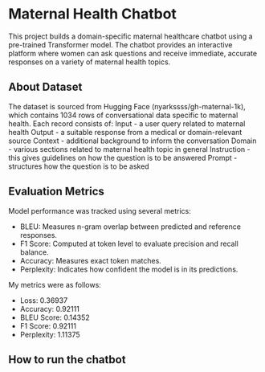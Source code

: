 # Maternal Health Chatbot
This project builds a domain-specific maternal healthcare chatbot using a pre-trained Transformer model. The chatbot provides an interactive platform where women can ask questions and receive immediate, accurate responses on a variety of maternal health topics.

## About Dataset
The dataset is sourced from Hugging Face (nyarkssss/gh-maternal-1k), which contains 1034 rows of conversational data specific to maternal health. 
Each record consists of:
Input - a user query related to maternal health
Output - a suitable response from a medical or domain-relevant source
Context - additional background to inform the conversation
Domain - various sections related to maternal health topic in general
Instruction - this gives guidelines on how the question is to be answered
Prompt - structures how the question is to be asked

## Evaluation Metrics
Model performance was tracked using several metrics:
- BLEU: Measures n-gram overlap between predicted and reference responses.
- F1 Score: Computed at token level to evaluate precision and recall balance.
- Accuracy: Measures exact token matches.
- Perplexity: Indicates how confident the model is in its predictions.

My metrics were as follows:
- Loss: 0.36937
- Accuracy: 0.92111
- BLEU Score: 0.14352
- F1 Score: 0.92111
- Perplexity: 1.11375

## How to run the chatbot

